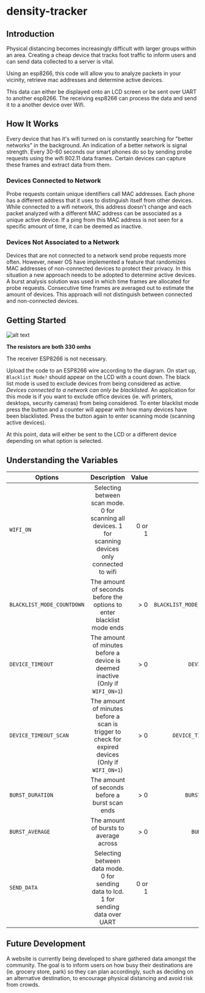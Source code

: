 # density-tracker

## Introduction 

Physical distancing becomes increasingly difficult with larger groups within an area. Creating a cheap device that tracks foot traffic to inform users and can send data
collected to a server is vital.

Using an esp8266, this code will allow you to analyze packets in your vicinity, retrieve mac addresses and determine active devices. 

This data can either be displayed onto an LCD screen or be sent over UART to another esp8266. The receiving esp8266 can process the data and send it to a 
another device over Wifi.

## How It Works
Every device that has it's wifi turned on is constantly searching for "better networks" in the background. An indication of a better network is signal strength. Every 30-60
seconds our smart phones do so by sending probe requests using the wifi 802.11 data frames. Certain devices can capture these frames and extract data from them. 

### Devices Connected to Network
Probe requests contain unique identifiers call MAC addresses. Each phone has a different address that it uses to distinguish itself from other devices. While connected to a wifi
network, this address doesn't change and each packet analyzed with a different MAC address can be associated as a unique active device. If a ping from this MAC address is
not seen for a specific amount of time, it can be deemed as inactive. 

### Devices Not Associated to a Network
Devices that are not connected to a network send probe requests more often. However, newer OS have implemented a feature that randomizes MAC addresses of non-connected 
devices to protect their privacy. In this situation a new approach needs to be adopted to determine active devices. A burst analysis solution was used in which time frames are
allocated for probe requests. Consecutive time frames are averaged out to estimate the amount of devices. This approach will not distinguish between connected and non-connected
devices.

## Getting Started
![alt text](https://github.com/michaelmalinowski/density-tracker/blob/master/density_tracker_schematic.PNG "Wiring Schematic")

**The resistors are both 330 omhs**

The receiver ESP8266 is not necessary. 

Upload the code to an ESP8266 wire according to the diagram. On start up, `Blacklist Mode?` should appear on the LCD with a count down. The black list mode is used to exclude
devices from being considered as active. *Devices connected to a network can only be blacklisted*. An application for this mode is if you want to exclude office devices (ie.
wifi printers, desktops, security cameras) from being considered. To enter blacklist mode press the button and a counter will appear with how many devices have been blacklisted.
Press the button again to enter scanning mode (scanning active devices). 

At this point, data will either be sent to the LCD or a different device depending on what option is selected.




## Understanding the Variables

| Options                           | Description          | Value  | Defaults |
| -------------                     |:-------------:| -----:| --------:|
| `WIFI_ON`                         | Selecting between scan mode. 0 for scanning all devices. 1 for scanning devices only connected to wifi |0 or 1| `WIFI_ON=0`  |
| `BLACKLIST_MODE_COUNTDOWN`        | The amount of seconds before the options to enter blacklist mode ends |> 0| `BLACKLIST_MODE_COUNTDOWN=10` |
| `DEVICE_TIMEOUT`                  | The amount of minutes before a device is deemed inactive (Only if `WIFI_ON=1`) |> 0|`DEVICE_TIMEOUT=5`|
| `DEVICE_TIMEOUT_SCAN`             | The amount of minutes before a scan is trigger to check for expired devices (Only if `WIFI_ON=1`)|> 0|`DEVICE_TIMEOUT_SCAN=1`|
| `BURST_DURATION`                  | The amount of seconds before a burst scan ends |> 0|`BURST_DURATION=30`|
| `BURST_AVERAGE`                   | The amount of bursts to average across |> 0|`BURST_AVERAGE=2`|
| `SEND_DATA`                       | Selecting between data mode. 0 for sending data to lcd. 1 for sending data over UART |0 or 1|`SEND_DATA=0`|

## Future Development
A website is currently being developed to share gathered data amongst the community. The goal is to inform users on how busy their destinations are (ie. grocery store, park) so
they can plan accordingly, such as deciding on an alternative destination, to encourage physical distancing and avoid risk from crowds.
